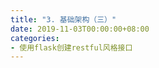 ```yaml
---
title: "3. 基础架构（三）"
date: 2019-11-03T00:00:00+08:00
categories:
- 使用flask创建restful风格接口
---
```


<!-- more -->
